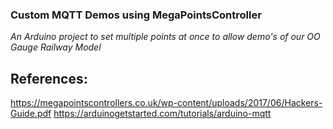 
### Custom MQTT Demos using MegaPointsController

_An Arduino project to set multiple points at once to allow demo's of our OO Gauge Railway Model_

## References:

https://megapointscontrollers.co.uk/wp-content/uploads/2017/06/Hackers-Guide.pdf
https://arduinogetstarted.com/tutorials/arduino-mqtt
